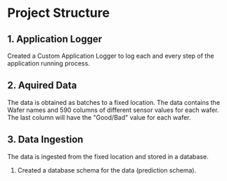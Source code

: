 # Project Structure

## 1. Application Logger

Created a Custom Application Logger to log each and every step of the application running process.

## 2. Aquired Data

The data is obtained as batches to a fixed location. The data contains the Wafer names and 590 columns of different sensor values for each wafer. The last column will have the "Good/Bad" value for each wafer.

## 3. Data Ingestion

The data is ingested from the fixed location and stored in a database.

1. Created a database schema for the data (prediction schema).
